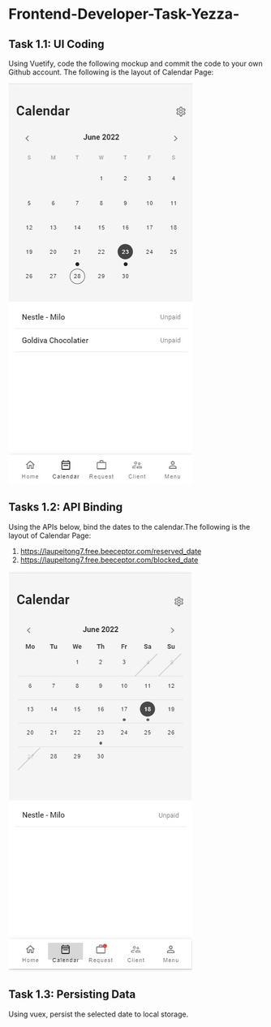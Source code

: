 # Frontend-Developer-Task-Yezza-

## Task 1.1:  UI Coding
Using Vuetify, code the following mockup and commit the code to your own Github account.
The following is the layout of Calendar Page: 

![GitHub Logo](/Task1-1.jpg)

## Tasks 1.2: API Binding
Using the APIs below, bind the dates to the calendar.The following is the layout of Calendar Page: 
1. https://laupeitong7.free.beeceptor.com/reserved_date
2. https://laupeitong7.free.beeceptor.com/blocked_date

![GitHub Logo](/Task1-2.jpg)

## Task 1.3: Persisting Data
Using vuex, persist the selected date to local storage. 
